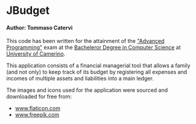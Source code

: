 # JBudget

#### Author: Tommaso Catervi

This code has been written for the attainment of the ["Advanced Programming"](http://didattica.cs.unicam.it/doku.php?id=didattica:triennale:pa:ay_2021:main#programmazione_avanzata) exam at the [Bacheleror Degree in Computer Science](http://www.cs.unicam.it) at [University of Camerino](http://www.unicam.it/).

This application consists of a financial managerial tool that allows a family (and not only)
to keep track of its budget by registering  all expenses and incomes of multiple assets and
liabilities into a main ledger.

The images and icons used for the application were sourced and downloaded for free from:
- www.flaticon.com
- www.freepik.com
